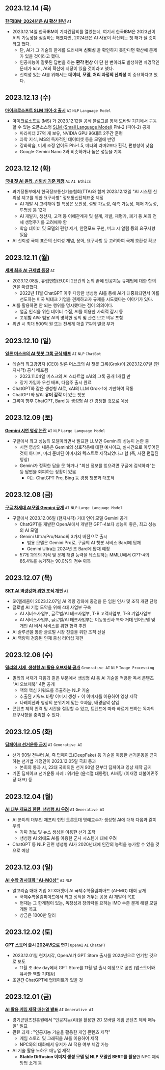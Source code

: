 ## 2023.12.14 (목)
**[한국IBM: 2024년은 AI 확산 원년](https://n.news.naver.com/article/028/0002668814?sid=101)** ```AI```

* 2023.12.14일 한국IBM이 기자간담회를 열었는데, 여기서 한국IBM은 2023년이 AI의 가능성을 점검하는 해였다면, 2024년은 AI 사용이 확산되는 첫 해가 될 것이라고 했다.
  * 단, AI가 그 기술의 한계를 드러내며 **신뢰성** 을 확인하지 못한다면 확산에 문제가 있을 것이라고 했다.
  * 인공지능이 잘못된 답변을 하는 **환각 현상** 이 단 한 번이라도 발생하면 치명적인 문제가 되고, AI의 확산에 지장이 있을 것이라고 했다.
  * 신뢰성 있는 AI를 위해서는 **데이터, 모델, 처리 과정의 신뢰성** 이 중요하다고 했다.

## 2023.12.13 (수)
**[마이크로소프트 SLM 파이-2 출시](https://n.news.naver.com/mnews/article/092/0002314831?sid=105)** ```AI``` ```NLP``` ```Language Model```

* 마이크로소프트 (MS) 가 2023.12.12일 공식 블로그를 통해 모바일 기기에서 구동할 수 있는 오픈소스형 [SLM (Small Language Model)](https://github.com/WannaBeSuperteur/AI-study/blob/main/Natural%20Language%20Processing/Basics_%EC%96%B8%EC%96%B4%20%EB%AA%A8%EB%8D%B8.md) Phi-2 (파이-2) 공개
  * 파라미터 27억 개 보유, NVIDIA GPU 96대로 2주간 훈련
  * 과학 지식, MS의 독자적인 데이터셋 등을 모델에 반영
  * 강화학습, 미세 조정 없이도 Phi-1.5, 메타의 라마2보다 환각, 편향성이 낮음
  * Google Gemini Nano 2와 비슷하거나 높은 성능을 기록

## 2023.12.12 (화)
**[국내 첫 AI 윤리, 신뢰성 기준 제정](https://n.news.naver.com/mnews/article/584/0000025256?sid=105)** ```AI``` ```AI Ethics```

* 과기정통부에서 한국정보통신기술협회(TTA)와 함께 2023.12.12일 "AI 시스템 신뢰성 제고를 위한 요구사항" 정보통신단체표준 제정
  * AI 개발 시 고려해야 할 특성은 보안성, 설명 가능성, 예측 가능성, 제어 가능성, 투명성 등 12개
  * AI 개발자, 생산자, 고객 등 이해관계자 및 설계, 개발, 재평가, 폐기 등 AI의 전체 생명주기를 고려해야 함
  * 학습 데이터 및 모델의 편향 제거, 안전모드 구현, 버그 시 알림 등의 요구사항 있음
* AI 신뢰성 국제 표준의 신뢰성 개념, 용어, 요구사항 등 고려하여 국제 호환성 확보

## 2023.12.11 (월)
**[세계 최초 AI 규제법 등장](https://n.news.naver.com/mnews/article/009/0005228010?sid=101)** ```AI```

* 2023.12.08일, 유럽연합(EU)이 2년간의 논의 끝에 인공지능 규제법에 대한 합의안을 마련했다.
  * 2022년 11월 ChatGPT 이후 다양한 생성형 AI를 통해 AI가 대중화되면서 이를 선도하는 미국 빅테크 기업을 견제하고자 규제를 시도했다는 이야기가 있다.
* AI를 활용하면 안 되는 행위를 명시했다는 점이 의의이다.
  * 얼굴 인식을 위한 데이터 수집, AI를 이용한 사회적 감시 등
  * 고위험 AI와 범용 AI의 명확한 정의 및 관련 보고 의무 포함
* 위반 시 최대 500억 원 또는 전세계 매출 7%의 벌금 부과

## 2023.12.10 (일)
**[일론 머스크의 AI 챗봇 그록 공식 배포](https://n.news.naver.com/mnews/article/001/0014379603?sid=104)** ```AI``` ```NLP``` ```ChatBot```

* 테슬라 최고경영자 (CEO) 일론 머스크의 AI 챗봇 그록(Grok)이 2023.12.07일 (현지시각) 공식 배포됨
  * 2023.11.04일 머스크의 AI 스타트업 xAI의 그록 공개 1개월 만
  * 장기 가입자 우선 배포, 다음주 출시 완료
* ChatGPT와 같은 생성형 AI로, xAI의 LLM Grok-1에 기반하여 작동
* ChatGPT와 달리 **유머 감각** 이 있는 챗봇
* 그록이 향후 ChatGPT, Bard 등 생성형 AI 간 경쟁할 것으로 예상

## 2023.12.09 (토)
**[Gemini 시연 영상 논란](https://n.news.naver.com/mnews/article/001/0014380643?sid=104)** ```AI``` ```NLP``` ```Large Language Model```
* 구글에서 최고 성능의 모델이라면서 발표한 LLM인 Gemini의 성능이 논란 중
  * 시연 영상의 내용은 Gemini의 상호작용에 대한 예시이고, 실시간으로 이루어진 것이 아니며, 미리 준비된 이미지와 텍스트로 제작되었다고 함 (즉, 사전 편집된 영상)
  * Gemini가 정확한 답을 못 하거나 "최신 정보를 얻으려면 구글에 검색하라"는 등 답변을 회피하는 정황이 있음
    * 이는 ChatGPT Pro, Bing 등 경쟁 챗봇과 대조적

## 2023.12.08 (금)
**[구글 차세대 AI모델 Gemini 공개](https://n.news.naver.com/mnews/article/018/0005633454?sid=101)** ```AI``` ```NLP``` ```Large Language Model```
* 구글에서 2023.12.06일 (현지시각) 거대 언어 모델 Gemini 공개
  * ChatGPT를 개발한 OpenAI에서 개발한 GPT-4보다 성능이 좋은, 최고 성능의 AI 모델
  * Gemini Ultra/Pro/Nano의 3가지 버전으로 출시
    * 범용 모델은 Gemini Pro로, 구글의 AI 챗봇 서비스 Bard에 탑재
    * Gemini Ultra는 2024년 초 Bard에 탑재 예정
  * 57개 과목의 지식 및 문제 해결 능력을 테스트하는 MMLU에서 GPT-4의 86.4%를 능가하는 90.0%의 점수 획득

## 2023.12.07 (목)
**[SKT AI 역량강화 위한 조직 개편](https://n.news.naver.com/mnews/article/277/0005351682?sid=105)** ```AI```
* SK텔레콤이 2023.12.07일 AI 역량 강화에 중점을 둔 임원 인사 및 조직 개편 단행
* 글로벌 AI 기업 도약을 위해 4대 사업부 구축
  * AI 서비스사업부, 글로벌/AI 테크사업부, T-B 고객사업부, T-B 기업사업부
  * AI 서비스사업부, 글로벌/AI 테크사업부는 이동통신사 특화 거대 언어모델 및 개인 AI 비서 서비스를 위한 협력 추진
* AI 솔루션을 통한 글로벌 시장 진출을 위한 조직 신설
* AI 역량이 검증된 인재 중심 리더십 개편

## 2023.12.06 (수)
**[밀리의 서재, 생성형 AI 활용 오브제북 공개](https://n.news.naver.com/mnews/article/009/0005226023?sid=105)** ```Generative AI``` ```NLP``` ```Image Processing```
* 밀리의 서재가 다음과 같은 부분에서 생성형 AI 등 AI 기술을 적용한 독서 콘텐츠 "AI 오브제북" 4편 공개
  * 책의 핵심 키워드를 추출하는 NLP 기술
  * 추출된 키워드 바탕 이미지 생성 + 이 이미지를 이용하여 영상 제작
  * 나레이션과 영상의 분위기에 맞는 효과음, 배경음악 삽입
* 콘텐츠 제작 인력 및 시간을 절감할 수 있고, 트렌드에 따라 빠르게 변하는 독자의 요구사항을 충족할 수 있다.

## 2023.12.05 (화)
**[딥페이크 선거운동 금지](https://n.news.naver.com/mnews/article/005/0001657251?sid=100)** ```AI``` ```Generative AI```
* 선거 90일 전부터 AI, 즉 딥페이크(DeepFake) 등 기술을 이용한 선거운동을 금지하는 선거법 개정안이 2023.12.05일 국회 통과
  * 본회의 통과 시, 22대 국회의원 선거 90일 전부터 딥페이크 영상 제작 금지
* 기존 딥페이크 선거운동 사례 : 위키윤 (윤석열 대통령), AI재밍 (이재명 더불어민주당 대표) 등

## 2023.12.04 (월)
**[AI 대부 제프리 힌턴, 생성형 AI 우려](https://n.news.naver.com/mnews/article/057/0001784728?sid=104)** ```AI``` ```Generative AI```
* AI 분야의 대부인 제프리 힌턴 토론토대 명예교수가 생성형 AI에 대해 다음과 같이 우려
  * 가짜 정보 및 뉴스 생성을 이용한 선거 조작
  * 생성형 AI 외에도 AI를 이용한 군사 시스템에 대해 우려
* ChatGPT 등 NLP 관련 생성형 AI가 2020년대에 인간의 능력을 능가할 수 있을 것으로 예상

## 2023.12.03 (일)
**[AI 수학 경시대회 "AI-MO상"](https://n.news.naver.com/mnews/article/009/0005224205?sid=105)** ```AI``` ```NLP```
* 알고리즘 매매 기업 XTX마켓이 AI 국제수학올림피아드 (AI-MO) 대회 공개
  * 국제수학올림피아드에서 최고 성적을 거두는 공용 AI 개발이 목표
  * 현재는 그 한계점이 있는, 독창성과 창의력을 요하는 IMO 수준 문제 해결 모델 개발 목표
  * 상금은 1000만 달러

## 2023.12.02 (토)
**[GPT 스토어 출시 2024년으로 연기](https://n.news.naver.com/mnews/article/092/0002313531?sid=105)** ```OpenAI``` ```AI``` ```ChatGPT```
* 2023.12.01일 현지시각, OpenAI가 GPT Store 출시를 2024년으로 연기할 것으로 보도
  * 11월 초 dev day에서 GPT Store를 11월 말 출시 예정으로 공언 (앱스토어와 유사한 역할 기대감)
* 조만간 ChatGPT에 업데이트가 있을 것

## 2023.12.01 (금)
**[AI 활용 게임 제작 매뉴얼 발표](https://n.news.naver.com/mnews/article/016/0002232025?sid=100)** ```AI``` ```Generative AI```

* 경기콘텐츠진흥원에서 "인공지능(AI)을 활용한 2D 모바일 게임 콘텐츠 제작 매뉴얼" 발표
* 관련 과제 : "인공지능 기술을 활용한 게임 콘텐츠 제작"
  * 게임 스토리 및 그래픽을 AI를 이용하여 제작
  * NPC와의 대화에서 유저가 AI 적용 여부 체감 가능
* AI 기술 활용 노하우 매뉴얼 제작
  * **Stable Diffusion 이미지 생성 모델 및 NLP 모델인 BERT를 활용**한 NPC 제작 방법 소개 등
